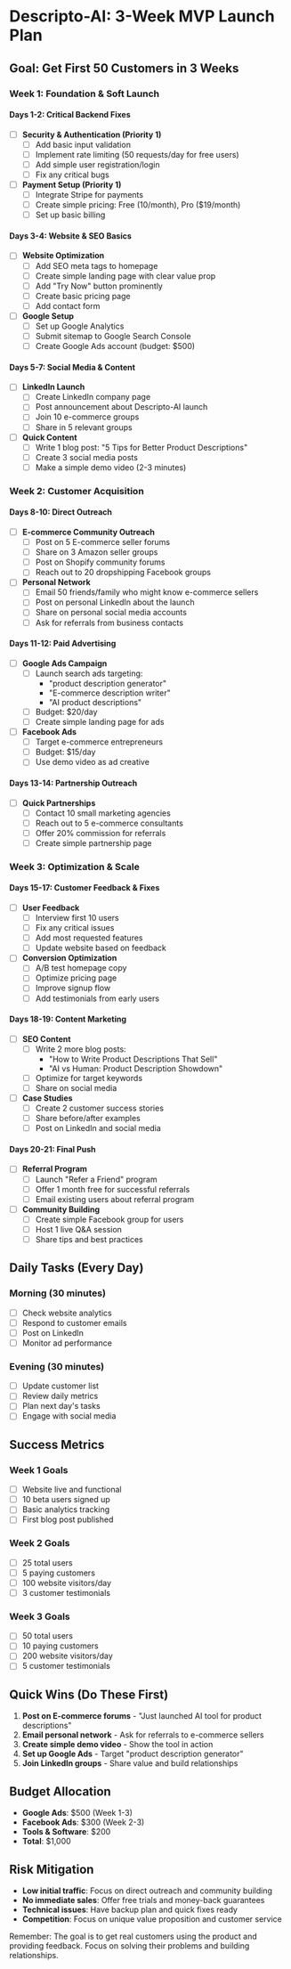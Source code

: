 # Descripto-AI: 3-Week MVP Launch Plan

## Goal: Get First 50 Customers in 3 Weeks

### Week 1: Foundation & Soft Launch

#### Days 1-2: Critical Backend Fixes
- [ ] **Security & Authentication (Priority 1)**
  - [ ] Add basic input validation
  - [ ] Implement rate limiting (50 requests/day for free users)
  - [ ] Add simple user registration/login
  - [ ] Fix any critical bugs

- [ ] **Payment Setup (Priority 1)**
  - [ ] Integrate Stripe for payments
  - [ ] Create simple pricing: Free (10/month), Pro ($19/month)
  - [ ] Set up basic billing

#### Days 3-4: Website & SEO Basics
- [ ] **Website Optimization**
  - [ ] Add SEO meta tags to homepage
  - [ ] Create simple landing page with clear value prop
  - [ ] Add "Try Now" button prominently
  - [ ] Create basic pricing page
  - [ ] Add contact form

- [ ] **Google Setup**
  - [ ] Set up Google Analytics
  - [ ] Submit sitemap to Google Search Console
  - [ ] Create Google Ads account (budget: $500)

#### Days 5-7: Social Media & Content
- [ ] **LinkedIn Launch**
  - [ ] Create LinkedIn company page
  - [ ] Post announcement about Descripto-AI launch
  - [ ] Join 10 e-commerce groups
  - [ ] Share in 5 relevant groups

- [ ] **Quick Content**
  - [ ] Write 1 blog post: "5 Tips for Better Product Descriptions"
  - [ ] Create 3 social media posts
  - [ ] Make a simple demo video (2-3 minutes)

### Week 2: Customer Acquisition

#### Days 8-10: Direct Outreach
- [ ] **E-commerce Community Outreach**
  - [ ] Post on 5 E-commerce seller forums
  - [ ] Share on 3 Amazon seller groups
  - [ ] Post on Shopify community forums
  - [ ] Reach out to 20 dropshipping Facebook groups

- [ ] **Personal Network**
  - [ ] Email 50 friends/family who might know e-commerce sellers
  - [ ] Post on personal LinkedIn about the launch
  - [ ] Share on personal social media accounts
  - [ ] Ask for referrals from business contacts

#### Days 11-12: Paid Advertising
- [ ] **Google Ads Campaign**
  - [ ] Launch search ads targeting:
    - "product description generator"
    - "E-commerce description writer"
    - "AI product descriptions"
  - [ ] Budget: $20/day
  - [ ] Create simple landing page for ads

- [ ] **Facebook Ads**
  - [ ] Target e-commerce entrepreneurs
  - [ ] Budget: $15/day
  - [ ] Use demo video as ad creative

#### Days 13-14: Partnership Outreach
- [ ] **Quick Partnerships**
  - [ ] Contact 10 small marketing agencies
  - [ ] Reach out to 5 e-commerce consultants
  - [ ] Offer 20% commission for referrals
  - [ ] Create simple partnership page

### Week 3: Optimization & Scale

#### Days 15-17: Customer Feedback & Fixes
- [ ] **User Feedback**
  - [ ] Interview first 10 users
  - [ ] Fix any critical issues
  - [ ] Add most requested features
  - [ ] Update website based on feedback

- [ ] **Conversion Optimization**
  - [ ] A/B test homepage copy
  - [ ] Optimize pricing page
  - [ ] Improve signup flow
  - [ ] Add testimonials from early users

#### Days 18-19: Content Marketing
- [ ] **SEO Content**
  - [ ] Write 2 more blog posts:
    - "How to Write Product Descriptions That Sell"
    - "AI vs Human: Product Description Showdown"
  - [ ] Optimize for target keywords
  - [ ] Share on social media

- [ ] **Case Studies**
  - [ ] Create 2 customer success stories
  - [ ] Share before/after examples
  - [ ] Post on LinkedIn and social media

#### Days 20-21: Final Push
- [ ] **Referral Program**
  - [ ] Launch "Refer a Friend" program
  - [ ] Offer 1 month free for successful referrals
  - [ ] Email existing users about referral program

- [ ] **Community Building**
  - [ ] Create simple Facebook group for users
  - [ ] Host 1 live Q&A session
  - [ ] Share tips and best practices

## Daily Tasks (Every Day)

### Morning (30 minutes)
- [ ] Check website analytics
- [ ] Respond to customer emails
- [ ] Post on LinkedIn
- [ ] Monitor ad performance

### Evening (30 minutes)
- [ ] Update customer list
- [ ] Review daily metrics
- [ ] Plan next day's tasks
- [ ] Engage with social media

## Success Metrics

### Week 1 Goals
- [ ] Website live and functional
- [ ] 10 beta users signed up
- [ ] Basic analytics tracking
- [ ] First blog post published

### Week 2 Goals
- [ ] 25 total users
- [ ] 5 paying customers
- [ ] 100 website visitors/day
- [ ] 3 customer testimonials

### Week 3 Goals
- [ ] 50 total users
- [ ] 10 paying customers
- [ ] 200 website visitors/day
- [ ] 5 customer testimonials

## Quick Wins (Do These First)

1. **Post on E-commerce forums** - "Just launched AI tool for product descriptions"
2. **Email personal network** - Ask for referrals to e-commerce sellers
3. **Create simple demo video** - Show the tool in action
4. **Set up Google Ads** - Target "product description generator"
5. **Join LinkedIn groups** - Share value and build relationships

## Budget Allocation

- **Google Ads**: $500 (Week 1-3)
- **Facebook Ads**: $300 (Week 2-3)
- **Tools & Software**: $200
- **Total**: $1,000

## Risk Mitigation

- **Low initial traffic**: Focus on direct outreach and community building
- **No immediate sales**: Offer free trials and money-back guarantees
- **Technical issues**: Have backup plan and quick fixes ready
- **Competition**: Focus on unique value proposition and customer service

Remember: The goal is to get real customers using the product and providing feedback. Focus on solving their problems and building relationships. 